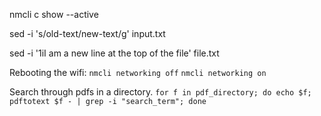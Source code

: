 nmcli c show --active

sed -i 's/old-text/new-text/g' input.txt

sed -i '1iI am a new line at the top of the file' file.txt

Rebooting the wifi:
`nmcli networking off`
`nmcli networking on`

Search through pdfs in a directory.
`for f in pdf_directory; do echo $f; pdftotext $f - | grep -i "search_term"; done`
